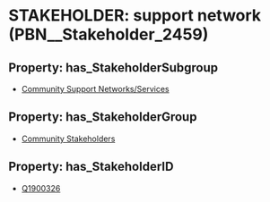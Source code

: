 # STAKEHOLDER: __support network__ (PBN__Stakeholder_2459)

## Property: has_StakeholderSubgroup

* [Community Support Networks/Services](PBN__StakeholderSubgroup_133)

## Property: has_StakeholderGroup

* [Community Stakeholders](PBN__StakeholderGroup_8)

## Property: has_StakeholderID

* [Q1900326](Q1900326)

